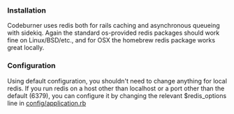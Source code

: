 ### Installation
Codeburner uses redis both for rails caching and asynchronous queueing with sidekiq.  Again the standard os-provided redis packages should work fine on Linux/BSD/etc., and for OSX the homebrew redis package works great locally.


### Configuration
Using default configuration, you shouldn't need to change anything for local redis.  If you run redis on a host other than localhost or a port other than the default (6379), you can configure it by changing the relevant $redis_options line in <a href="https://github.com/groupon/codeburner/blob/master/config/application.rb" target="_blank">config/application.rb</a>
